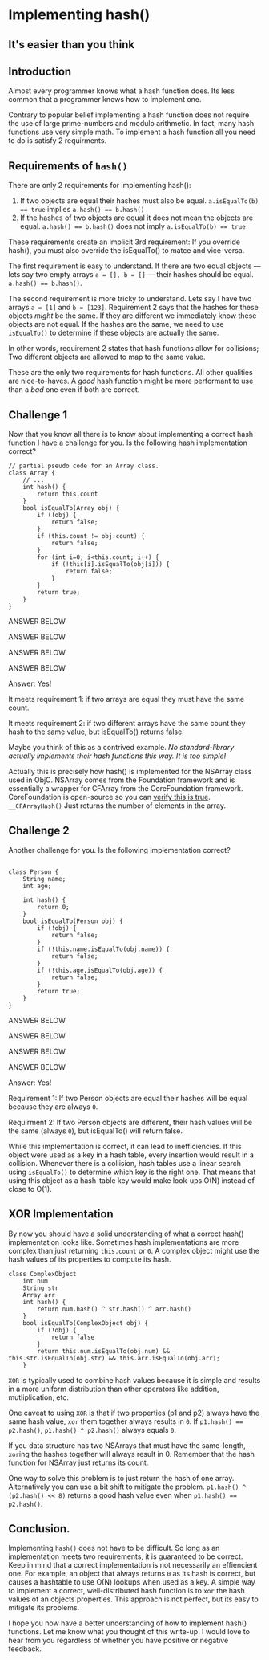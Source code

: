 # Implementing hash()
## It's easier than you think

## Introduction

Almost every programmer knows what a hash function does. Its less common that a programmer knows how to implement one. 

Contrary to popular belief implementing a hash function does not require the use of large prime-numbers and modulo arithmetic. In fact, many hash functions use very simple math. To implement a hash function all you need to do is satisfy 2 requirments.

## Requirements of `hash()`

There are only 2 requirements for implementing hash():

1. If two objects are equal their hashes must also be equal. `a.isEqualTo(b) == true` implies `a.hash() == b.hash()`
2. If the hashes of two objects are equal it does not mean the objects are equal. `a.hash() == b.hash()` does not imply `a.isEqualTo(b) == true`

These requirements create an implicit 3rd requirement: If you override hash(), you must also override the isEqualTo() to matce and vice-versa.

The first requirement is easy to understand. If there are two equal objects — lets say two empty arrays `a = [], b = []` — their hashes should be equal. `a.hash() == b.hash()`.

The second requirement is more tricky to understand. Lets say I have two arrays `a = [1]` and `b = [123]`. Requirement 2 says that the hashes for these objects *might* be the same. If they are different we immediately know these objects are not equal. If the hashes are the same, we need to use `isEqualTo()` to determine if these objects are actually the same. 

In other words, requirement 2 states that hash functions allow for collisions; Two different objects are allowed to map to the same value.

These are the only two requirements for hash functions. All other qualities are nice-to-haves. A *good* hash function might be more performant to use than a *bad* one even if both are correct. 

## Challenge 1

Now that you know all there is to know about implementing a correct hash function I have a challenge for you. Is the following hash implementation correct?

```
// partial pseudo code for an Array class.
class Array {
	// ...
	int hash() {
		return this.count
	}
	bool isEqualTo(Array obj) {
		if (!obj) {
			return false;
		}
		if (this.count != obj.count) {
			return false;
		}
		for (int i=0; i<this.count; i++) {
			if (!this[i].isEqualTo(obj[i])) {
				return false;
			}
		}
		return true;
	}
}
```
ANSWER BELOW

ANSWER BELOW

ANSWER BELOW

ANSWER BELOW


Answer: Yes! 

It meets requirement 1: if two arrays are equal they must have the same count. 

It meets requirement 2: if two different arrays have the same count they hash to the same value, but isEqualTo() returns false.

Maybe you think of this as a contrived example. *No standard-library actually implements their hash functions this way. It is too simple!*

Actually this is precisely how hash() is implemented for the NSArray class used in ObjC. NSArray comes from the Foundation framework and is essentially a wrapper for CFArray from the CoreFoundation framework. CoreFoundation is open-source so you can [verify this is true](https://github.com/opensource-apple/CF/blob/master/CFArray.c#L275). `__CFArrayHash()` Just returns the number of elements in the array.

## Challenge 2

Another challenge for you. Is the following implementation correct? 

```

class Person {
	String name;
	int age;
	
	int hash() {
		return 0;
	}
	bool isEqualTo(Person obj) {
		if (!obj) {
			return false;
		}
		if (!this.name.isEqualTo(obj.name)) {
			return false;
		}
		if (!this.age.isEqualTo(obj.age)) {
			return false;
		}
		return true;
	}
}

```

ANSWER BELOW

ANSWER BELOW

ANSWER BELOW

ANSWER BELOW


Answer: Yes! 

Requirement 1: If two Person objects are equal their hashes will be equal because they are always `0`. 

Requirment 2: If two Person objects are different, their hash values will be the same (always `0`), but isEqualTo() will return false. 

While this implementation is correct, it can lead to inefficiencies. If this object were used as a key in a hash table, every insertion would result in a collision. Whenever there is a collision, hash tables use a linear search using `isEqualTo()` to determine which key is the right one. That means that using this object as a hash-table key would make look-ups O(N) instead of close to O(1).

## XOR Implementation

By now you should have a solid understanding of what a correct hash() implementation looks like. Sometimes hash implementations are more complex than just returning `this.count` or `0`. A complex object might use the hash values of its properties to compute its hash. 

```
class ComplexObject
	int num
	String str
	Array arr
	int hash() {
		return num.hash() ^ str.hash() ^ arr.hash()
	}
	bool isEqualTo(ComplexObject obj) {
		if (!obj) {
			return false
		}
		return this.num.isEqualTo(obj.num) && this.str.isEqualTo(obj.str) && this.arr.isEqualTo(obj.arr);
	}

```

`XOR` is typically used to combine hash values because it is simple and results in a more uniform distribution than other operators like addition, mutliplication, etc.

One caveat to using `XOR` is that if two properties (p1 and p2) always have the same hash value, `xor` them together always results in `0`. If `p1.hash() == p2.hash()`, `p1.hash() ^ p2.hash()` always equals `0`. 

If you data structure has two NSArrays that must have the same-length, `xor`ing the hashes together will always result in 0. Remember that the hash function for NSArray just returns its count.

One way to solve this problem is to just return the hash of one array. Alternatively you can use a bit shift to mitigate the problem. `p1.hash() ^ (p2.hash() << 8)` returns a good hash value even when `p1.hash() == p2.hash()`.

## Conclusion. 

Implementing `hash()` does not have to be difficult. So long as an implementation meets two requirements, it is guaranteed to be correct. Keep in mind that a correct implementation is not necessarily an effiencient one. For example, an object that always returns `0` as its hash is correct, but causes a hashtable to use O(N) lookups when used as a key. A simple way to implement a correct, well-distributed hash function is to `xor` the hash values of an objects properties. This approach is not perfect, but its easy to mitigate its problems.

I hope you now have a better understanding of how to implement hash() functions. Let me know what you thought of this write-up. I would love to hear from you regardless of whether you have positive or negative feedback.
